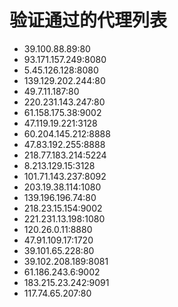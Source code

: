 # 验证通过的代理列表

 - 39.100.88.89:80
 - 93.171.157.249:8080
 - 5.45.126.128:8080
 - 139.129.202.244:80
 - 49.7.11.187:80
 - 220.231.143.247:80
 - 61.158.175.38:9002
 - 47.119.19.221:3128
 - 60.204.145.212:8888
 - 47.83.192.255:8888
 - 218.77.183.214:5224
 - 8.213.129.15:3128
 - 101.71.143.237:8092
 - 203.19.38.114:1080
 - 139.196.196.74:80
 - 218.23.15.154:9002
 - 221.231.13.198:1080
 - 120.26.0.11:8880
 - 47.91.109.17:1720
 - 39.101.65.228:80
 - 39.102.208.189:8081
 - 61.186.243.6:9002
 - 183.215.23.242:9091
 - 117.74.65.207:80
